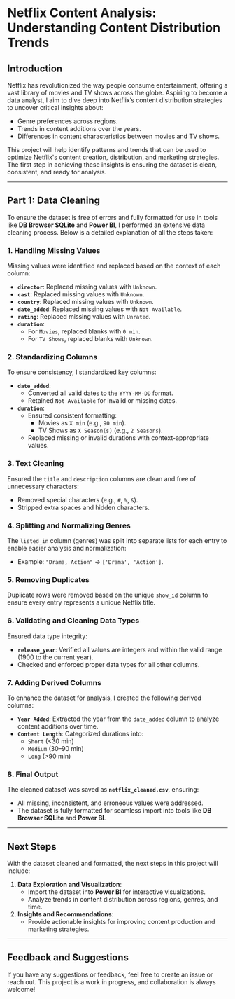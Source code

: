 # **Netflix Content Analysis: Understanding Content Distribution Trends**

## **Introduction**
Netflix has revolutionized the way people consume entertainment, offering a vast library of movies and TV shows across the globe. Aspiring to become a data analyst, I aim to dive deep into Netflix’s content distribution strategies to uncover critical insights about:

- Genre preferences across regions.
- Trends in content additions over the years.
- Differences in content characteristics between movies and TV shows.

This project will help identify patterns and trends that can be used to optimize Netflix's content creation, distribution, and marketing strategies. The first step in achieving these insights is ensuring the dataset is clean, consistent, and ready for analysis.

---

## **Part 1: Data Cleaning**

To ensure the dataset is free of errors and fully formatted for use in tools like **DB Browser SQLite** and **Power BI**, I performed an extensive data cleaning process. Below is a detailed explanation of all the steps taken:

### **1. Handling Missing Values**
Missing values were identified and replaced based on the context of each column:
- **`director`**: Replaced missing values with `Unknown`.
- **`cast`**: Replaced missing values with `Unknown`.
- **`country`**: Replaced missing values with `Unknown`.
- **`date_added`**: Replaced missing values with `Not Available`.
- **`rating`**: Replaced missing values with `Unrated`.
- **`duration`**:
  - For `Movies`, replaced blanks with `0 min`.
  - For `TV Shows`, replaced blanks with `Unknown`.

### **2. Standardizing Columns**
To ensure consistency, I standardized key columns:
- **`date_added`**:
  - Converted all valid dates to the `YYYY-MM-DD` format.
  - Retained `Not Available` for invalid or missing dates.
- **`duration`**:
  - Ensured consistent formatting:
    - Movies as `X min` (e.g., `90 min`).
    - TV Shows as `X Season(s)` (e.g., `2 Seasons`).
  - Replaced missing or invalid durations with context-appropriate values.

### **3. Text Cleaning**
Ensured the `title` and `description` columns are clean and free of unnecessary characters:
- Removed special characters (e.g., `#`, `%`, `&`).
- Stripped extra spaces and hidden characters.

### **4. Splitting and Normalizing Genres**
The `listed_in` column (genres) was split into separate lists for each entry to enable easier analysis and normalization:
- Example: `"Drama, Action"` → `['Drama', 'Action']`.

### **5. Removing Duplicates**
Duplicate rows were removed based on the unique `show_id` column to ensure every entry represents a unique Netflix title.

### **6. Validating and Cleaning Data Types**
Ensured data type integrity:
- **`release_year`**: Verified all values are integers and within the valid range (1900 to the current year).
- Checked and enforced proper data types for all other columns.

### **7. Adding Derived Columns**
To enhance the dataset for analysis, I created the following derived columns:
- **`Year Added`**: Extracted the year from the `date_added` column to analyze content additions over time.
- **`Content Length`**: Categorized durations into:
  - `Short` (<30 min)
  - `Medium` (30–90 min)
  - `Long` (>90 min)

### **8. Final Output**
The cleaned dataset was saved as **`netflix_cleaned.csv`**, ensuring:
- All missing, inconsistent, and erroneous values were addressed.
- The dataset is fully formatted for seamless import into tools like **DB Browser SQLite** and **Power BI**.

---

## **Next Steps**
With the dataset cleaned and formatted, the next steps in this project will include:
1. **Data Exploration and Visualization**:
   - Import the dataset into **Power BI** for interactive visualizations.
   - Analyze trends in content distribution across regions, genres, and time.
2. **Insights and Recommendations**:
   - Provide actionable insights for improving content production and marketing strategies.

---

## **Feedback and Suggestions**
If you have any suggestions or feedback, feel free to create an issue or reach out. This project is a work in progress, and collaboration is always welcome!
